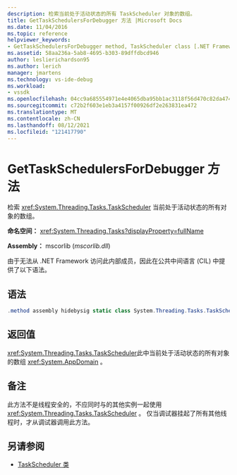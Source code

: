 ```yaml
---
description: 检索当前处于活动状态的所有 TaskScheduler 对象的数组。
title: GetTaskSchedulersForDebugger 方法 |Microsoft Docs
ms.date: 11/04/2016
ms.topic: reference
helpviewer_keywords:
- GetTaskSchedulersForDebugger method, TaskScheduler class [.NET Framework debug engines]
ms.assetid: 58aa236a-5ab8-4695-b303-89dffdbcd946
author: leslierichardson95
ms.author: lerich
manager: jmartens
ms.technology: vs-ide-debug
ms.workload:
- vssdk
ms.openlocfilehash: 04cc9a685554971e4e4065dba95bb1ac3118f56d470c82da474fe8349769c8dd
ms.sourcegitcommit: c72b2f603e1eb3a4157f00926df2e263831ea472
ms.translationtype: MT
ms.contentlocale: zh-CN
ms.lasthandoff: 08/12/2021
ms.locfileid: "121417790"
---
```

# <a name="gettaskschedulersfordebugger-method"></a>GetTaskSchedulersForDebugger 方法
检索 <xref:System.Threading.Tasks.TaskScheduler> 当前处于活动状态的所有对象的数组。

 **命名空间：** <xref:System.Threading.Tasks?displayProperty=fullName>

 **Assembly：** mscorlib (*mscorlib.dll*) 

 由于无法从 .NET Framework 访问此内部成员，因此在公共中间语言 (CIL) 中提供了以下语法。

## <a name="syntax"></a>语法

```csharp
.method assembly hidebysig static class System.Threading.Tasks.TaskScheduler[] GetTaskSchedulersForDebugger() cil managed
```

## <a name="return-value"></a>返回值
 <xref:System.Threading.Tasks.TaskScheduler>此中当前处于活动状态的所有对象的数组 <xref:System.AppDomain> 。

## <a name="remarks"></a>备注
 此方法不是线程安全的，不应同时与的其他实例一起使用 <xref:System.Threading.Tasks.TaskScheduler> 。 仅当调试器挂起了所有其他线程时，才从调试器调用此方法。

## <a name="see-also"></a>另请参阅
- [TaskScheduler 类](../../extensibility/debugger/taskscheduler-class-internal-members.md)
